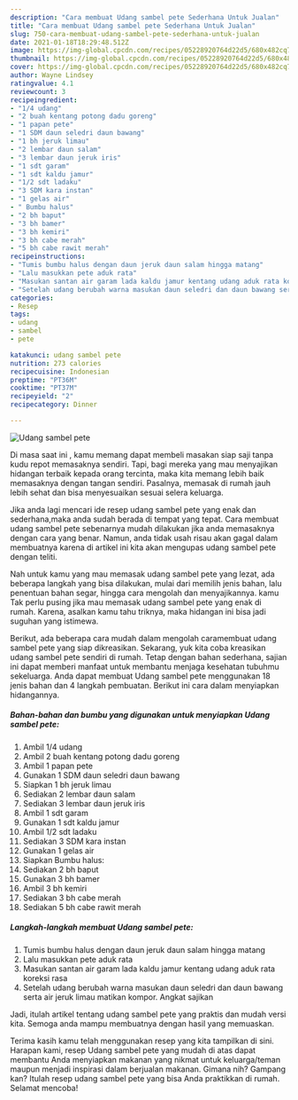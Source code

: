 ```yaml
---
description: "Cara membuat Udang sambel pete Sederhana Untuk Jualan"
title: "Cara membuat Udang sambel pete Sederhana Untuk Jualan"
slug: 750-cara-membuat-udang-sambel-pete-sederhana-untuk-jualan
date: 2021-01-18T18:29:48.512Z
image: https://img-global.cpcdn.com/recipes/05228920764d22d5/680x482cq70/udang-sambel-pete-foto-resep-utama.jpg
thumbnail: https://img-global.cpcdn.com/recipes/05228920764d22d5/680x482cq70/udang-sambel-pete-foto-resep-utama.jpg
cover: https://img-global.cpcdn.com/recipes/05228920764d22d5/680x482cq70/udang-sambel-pete-foto-resep-utama.jpg
author: Wayne Lindsey
ratingvalue: 4.1
reviewcount: 3
recipeingredient:
- "1/4 udang"
- "2 buah kentang potong dadu goreng"
- "1 papan pete"
- "1 SDM daun seledri daun bawang"
- "1 bh jeruk limau"
- "2 lembar daun salam"
- "3 lembar daun jeruk iris"
- "1 sdt garam"
- "1 sdt kaldu jamur"
- "1/2 sdt ladaku"
- "3 SDM kara instan"
- "1 gelas air"
- " Bumbu halus"
- "2 bh baput"
- "3 bh bamer"
- "3 bh kemiri"
- "3 bh cabe merah"
- "5 bh cabe rawit merah"
recipeinstructions:
- "Tumis bumbu halus dengan daun jeruk daun salam hingga matang"
- "Lalu masukkan pete aduk rata"
- "Masukan santan air garam lada kaldu jamur kentang udang aduk rata koreksi rasa"
- "Setelah udang berubah warna masukan daun seledri dan daun bawang serta air jeruk limau matikan kompor. Angkat sajikan"
categories:
- Resep
tags:
- udang
- sambel
- pete

katakunci: udang sambel pete 
nutrition: 273 calories
recipecuisine: Indonesian
preptime: "PT36M"
cooktime: "PT37M"
recipeyield: "2"
recipecategory: Dinner

---
```



![Udang sambel pete](https://img-global.cpcdn.com/recipes/05228920764d22d5/680x482cq70/udang-sambel-pete-foto-resep-utama.jpg)

Di masa  saat ini , kamu memang dapat membeli masakan siap saji tanpa kudu repot memasaknya sendiri. Tapi, bagi mereka yang mau menyajikan hidangan terbaik kepada orang tercinta, maka kita memang lebih baik memasaknya dengan tangan sendiri. Pasalnya, memasak di rumah jauh lebih sehat dan bisa menyesuaikan sesuai selera keluarga.

Jika anda lagi mencari ide resep udang sambel pete yang enak dan sederhana,maka anda sudah berada di tempat yang tepat. Cara membuat udang sambel pete  sebenarnya mudah dilakukan jika anda memasaknya dengan cara yang benar. Namun, anda tidak usah risau akan gagal dalam membuatnya 
karena di artikel ini kita akan mengupas udang sambel pete dengan teliti.  



Nah untuk kamu yang mau memasak udang sambel pete yang lezat, ada beberapa langkah yang bisa dilakukan, mulai dari memilih jenis bahan, lalu penentuan bahan segar, hingga cara mengolah dan menyajikannya. kamu Tak perlu pusing jika mau memasak udang sambel pete yang enak di rumah. Karena, asalkan kamu  tahu triknya, maka hidangan ini bisa jadi suguhan yang istimewa.

Berikut, ada beberapa cara mudah dalam mengolah caramembuat udang sambel pete yang siap dikreasikan. Sekarang, yuk kita coba kreasikan udang sambel pete sendiri di rumah. Tetap dengan bahan sederhana, sajian ini dapat memberi manfaat untuk membantu menjaga kesehatan tubuhmu sekeluarga. Anda dapat membuat Udang sambel pete menggunakan 18 jenis bahan dan 4 langkah pembuatan. Berikut ini cara dalam menyiapkan hidangannya.

<!--inarticleads1-->

##### Bahan-bahan dan bumbu yang digunakan untuk menyiapkan Udang sambel pete:

1. Ambil 1/4 udang
1. Ambil 2 buah kentang potong dadu goreng
1. Ambil 1 papan pete
1. Gunakan 1 SDM daun seledri daun bawang
1. Siapkan 1 bh jeruk limau
1. Sediakan 2 lembar daun salam
1. Sediakan 3 lembar daun jeruk iris
1. Ambil 1 sdt garam
1. Gunakan 1 sdt kaldu jamur
1. Ambil 1/2 sdt ladaku
1. Sediakan 3 SDM kara instan
1. Gunakan 1 gelas air
1. Siapkan  Bumbu halus:
1. Sediakan 2 bh baput
1. Gunakan 3 bh bamer
1. Ambil 3 bh kemiri
1. Sediakan 3 bh cabe merah
1. Sediakan 5 bh cabe rawit merah




<!--inarticleads2-->

##### Langkah-langkah membuat Udang sambel pete:

1. Tumis bumbu halus dengan daun jeruk daun salam hingga matang
1. Lalu masukkan pete aduk rata
1. Masukan santan air garam lada kaldu jamur kentang udang aduk rata koreksi rasa
1. Setelah udang berubah warna masukan daun seledri dan daun bawang serta air jeruk limau matikan kompor. Angkat sajikan




Jadi, itulah artikel tentang  udang sambel pete  yang praktis dan mudah versi kita. Semoga anda mampu membuatnya dengan hasil yang memuaskan. 

Terima kasih kamu telah menggunakan resep yang kita tampilkan di sini. Harapan kami, resep  Udang sambel pete yang mudah di atas dapat membantu Anda menyiapkan makanan yang nikmat untuk keluarga/teman maupun menjadi inspirasi dalam berjualan makanan. Gimana nih? Gampang kan? Itulah resep udang sambel pete yang bisa Anda praktikkan di rumah. Selamat mencoba!

